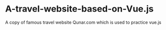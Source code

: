 # A-travel-website-based-on-Vue.js
A copy of famous travel website Qunar.com which is used to practice vue.js
